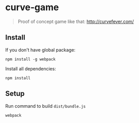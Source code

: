# curve-game

> Proof of concept game like that: http://curvefever.com/

## Install

If you don't have global package:

```
npm install -g webpack
```

Install all dependencies:

```
npm install
```

## Setup

Run command to build `dist/bundle.js`

```
webpack
```
